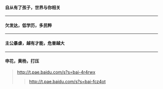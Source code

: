 #### 自从有了孩子，世界与你相关
---
#### 欠发达，低学历，多民粹
---
#### 主公暴虐，越有才能，危害越大
---
#### 申花，黄杨，打压
>http://t.pae.baidu.com/s?s=bai-4r4rwx
>>http://t.pae.baidu.com/s?s=bai-fcz4ot